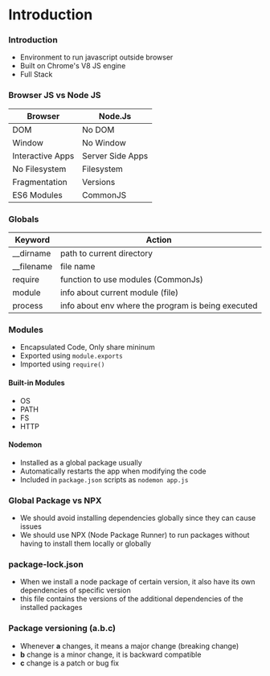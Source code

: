 # Introduction

### Introduction

* Environment to run javascript outside browser
* Built on Chrome's V8 JS engine
* Full Stack



### Browser JS vs Node JS

| Browser          | Node.Js          |
| ---------------- | ---------------- |
| DOM              | No DOM           |
| Window           | No Window        |
| Interactive Apps | Server Side Apps |
| No Filesystem    | Filesystem       |
| Fragmentation    | Versions         |
| ES6 Modules      | CommonJS         |



### Globals

| Keyword      | Action                                             |
| ------------ | -------------------------------------------------- |
| \_\_dirname  | path to current directory                          |
| \_\_filename | file name                                          |
| require      | function to use modules (CommonJs)                 |
| module       | info about current module (file)                   |
| process      | info about env where the program is being executed |



### Modules

* Encapsulated Code, Only share mininum
* Exported using `module.exports`
* Imported using `require()`

#### Built-in Modules

* OS
* PATH
* FS
* HTTP

#### Nodemon

* Installed as a global package usually
* Automatically restarts the app when modifying the code
* Included in `package.json` scripts as `nodemon app.js`



### Global Package vs NPX

* We should avoid installing dependencies globally since they can cause issues
* We should use NPX (Node Package Runner) to run packages without having to install them locally or globally



### package-lock.json

* When we install a node package of certain version, it also have its own dependencies of specific version
* this file contains the versions of the additional dependencies of the installed packages



### Package versioning (a.b.c)

* Whenever **a** changes, it means a major change (breaking change)
* **b** change is a minor change, it is backward compatible
* **c** change is a patch or bug fix

